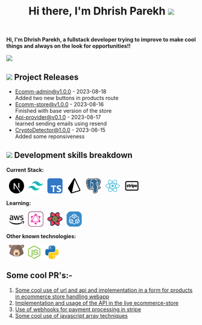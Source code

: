 
<h1 align="center">Hi there, I'm <a href="https://dhrishp-portfolio.vercel.app/" style="text-decoration:none " target="_blank">Dhrish Parekh</a> <img
src="https://i.pinimg.com/originals/5e/d0/40/5ed0407783c8a096eb8578b611bae809.gif" height="32" style="" /></h1>
<br />

**Hi, I'm Dhrish Parekh, a fullstack developer trying to improve to make cool things and always on the look for opportunities!!**

<a href="#"><img  src="https://media.discordapp.net/attachments/775344092862873600/958055349133389895/SPEEN-1.gif" align="center" height="55"    /></a>

## <img src="https://cdn.discordapp.com/emojis/828069405426319430.gif?size=4096&quality=lossless" height="30"/> Project Releases 

- <a href='https://github.com/DhrishP/ecomm-dashboard-admin' target='_blank'>Ecomm-admin@v1.0.0</a> - 2023-08-18
  <br/> Added two new buttons in products route
- <a href='https://github.com/blackcater-labs/unisite/releases/tag/v0.1.0-alpha.3' target='_blank'>Ecomm-store@v1.0.0</a> - 2023-08-16
  <br/> Finished with base version of the store
- <a href='https://github.com/DhrishP/api-provider' target='_blank'>Api-provider@v0.1.0</a> - 2023-08-17
<br/> learned sending emails using resend
- <a href='https://github.com/DhrishP/CryptoDetect' target='_blank'>CryptoDetector@1.0.0</a> - 2023-06-15
  <br/> Added some reponsiveness


## <img src="https://media.tenor.com/o0Rsr-YDeFUAAAAC/flushed-emoji-sus.gif" height="26"/> Development skills breakdown

**Current Stack:**

<p style:"display:flex;align-items:center;">
<img src="https://github.com/DhrishP/DhrishP/blob/main/images/nextjs-icon.svg" height="40" style="vertical-align:down; margin-left:7px" alt="Nextjs">
<img src="https://github.com/DhrishP/DhrishP/blob/main/images/tailwind.svg" height="40" style="vertical-align:down; margin-left:7px" alt="typescript">
<img src="https://github.com/DhrishP/DhrishP/blob/main/images/typescript.svg" height="40" style="vertical-align:down;margin-left:7px">
<img src="https://github.com/DhrishP/DhrishP/blob/main/images/prisma.svg" height="40" style="vertical-align:down;margin-left:7px">
<img src="https://github.com/DhrishP/DhrishP/blob/main/images/postgres.svg" height="40" style="vertical-align:down;margin-left:7px">
<img src="https://github.com/DhrishP/DhrishP/blob/main/images/react.svg" height="40" style="vertical-align:down;margin-left:7px">
<img src="https://github.com/DhrishP/DhrishP/blob/main/images/stripe.svg" height="40" style="vertical-align:down;margin-left:7px">
</p>

**Learning:**
<p>
<img src="https://github.com/DhrishP/DhrishP/blob/main/images/aws.svg" height="40" style="vertical-align:down;margin-left:7px">
<img src="https://github.com/DhrishP/DhrishP/blob/main/images/graphql.svg" height="40" style="vertical-align:down;margin-left:7px">
<img src="https://github.com/DhrishP/DhrishP/blob/main/images/Rquery.png" height="40" style="vertical-align:down;margin-left:7px">
<img src="https://github.com/DhrishP/DhrishP/blob/main/images/trpc.png" height="40" style="vertical-align:down;margin-left:7px">
</p>

**Other known technologies:**
<p style="display:flex;align-items:center;">
<!-- <img src="https://github.com/DhrishP/DhrishP/blob/main/images/clerk.webp" height="25" style="vertical-align:down;margin-left:2px"> -->
<img src="https://github.com/DhrishP/DhrishP/blob/main/images/zustand.svg" height="40" style="vertical-align:down;margin-left:7px">
<img src="https://github.com/DhrishP/DhrishP/blob/main/images/nodejs.svg" height="40" style="vertical-align:down;margin-left:7px">
<img src="https://github.com/DhrishP/DhrishP/blob/main/images/python.svg" height="40" style="vertical-align:down;margin-left:7px">
</p>

## Some cool PR's:-
1. [Some cool use of url and api and implementation in a form for products in ecommerce store handling webapp](https://github.com/DhrishP/ecomm-dashboard-admin/commit/9e04213759cb70e0d84add79f3be50fd261702d3) 
1. [Implementation and usage of the API in the live ecommerce-store](https://github.com/DhrishP/ecomm-store/commit/f99242b46794677df3b894479e797d7af685db98)
1. [Use of webhooks for payment processing in stripe]()
1. [Some cool use of javascript array techniques]()






